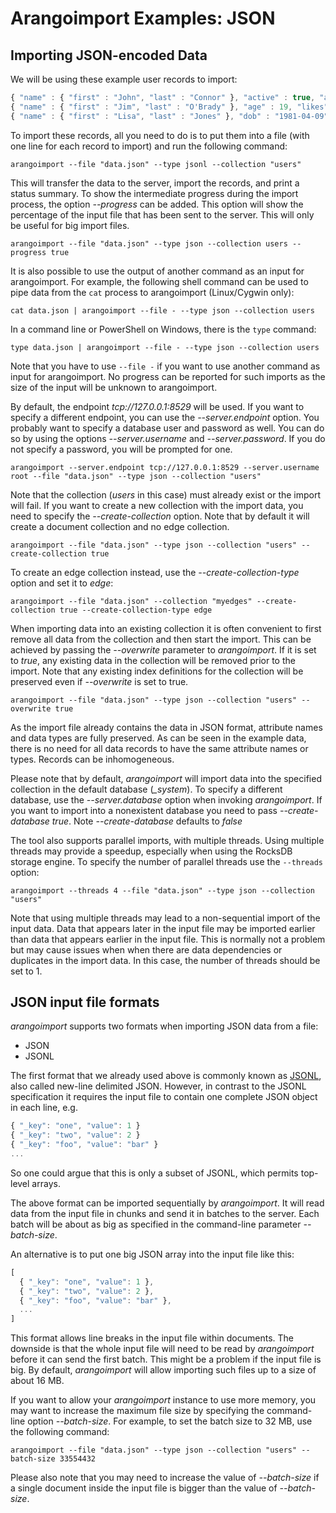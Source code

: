Arangoimport Examples: JSON
===========================

Importing JSON-encoded Data
---------------------------

We will be using these example user records to import:

```js
{ "name" : { "first" : "John", "last" : "Connor" }, "active" : true, "age" : 25, "likes" : [ "swimming"] }
{ "name" : { "first" : "Jim", "last" : "O'Brady" }, "age" : 19, "likes" : [ "hiking", "singing" ] }
{ "name" : { "first" : "Lisa", "last" : "Jones" }, "dob" : "1981-04-09", "likes" : [ "running" ] }
```

To import these records, all you need to do is to put them into a file (with one
line for each record to import) and run the following command:

    arangoimport --file "data.json" --type jsonl --collection "users"

This will transfer the data to the server, import the records, and print a
status summary. To show the intermediate progress during the import process, the
option *--progress* can be added. This option will show the percentage of the
input file that has been sent to the server. This will only be useful for big
import files.

    arangoimport --file "data.json" --type json --collection users --progress true

It is also possible to use the output of another command as an input for arangoimport.
For example, the following shell command can be used to pipe data from the `cat`
process to arangoimport (Linux/Cygwin only):

    cat data.json | arangoimport --file - --type json --collection users

In a command line or PowerShell on Windows, there is the `type` command:

    type data.json | arangoimport --file - --type json --collection users

Note that you have to use `--file -` if you want to use another command as input
for arangoimport. No progress can be reported for such imports as the size of the input
will be unknown to arangoimport.

By default, the endpoint *tcp://127.0.0.1:8529* will be used.  If you want to
specify a different endpoint, you can use the *--server.endpoint* option. You
probably want to specify a database user and password as well.  You can do so by
using the options *--server.username* and *--server.password*.  If you do not
specify a password, you will be prompted for one.

    arangoimport --server.endpoint tcp://127.0.0.1:8529 --server.username root --file "data.json" --type json --collection "users"

Note that the collection (*users* in this case) must already exist or the import
will fail. If you want to create a new collection with the import data, you need
to specify the *--create-collection* option. Note that by default it will create
a document collection and no edge collection.

    arangoimport --file "data.json" --type json --collection "users" --create-collection true

To create an edge collection instead, use the *--create-collection-type* option
and set it to *edge*:

    arangoimport --file "data.json" --collection "myedges" --create-collection true --create-collection-type edge

When importing data into an existing collection it is often convenient to first
remove all data from the collection and then start the import. This can be achieved
by passing the *--overwrite* parameter to _arangoimport_. If it is set to *true*,
any existing data in the collection will be removed prior to the import. Note
that any existing index definitions for the collection will be preserved even if
*--overwrite* is set to true.

    arangoimport --file "data.json" --type json --collection "users" --overwrite true

As the import file already contains the data in JSON format, attribute names and
data types are fully preserved. As can be seen in the example data, there is no
need for all data records to have the same attribute names or types. Records can
be inhomogeneous.

Please note that by default, _arangoimport_ will import data into the specified
collection in the default database (*_system*). To specify a different database,
use the *--server.database* option when invoking _arangoimport_. If you want to 
import into a nonexistent database you need to pass *--create-database true*.
Note *--create-database* defaults to *false*

The tool also supports parallel imports, with multiple threads. Using multiple
threads may provide a speedup, especially when using the RocksDB storage engine.
To specify the number of parallel threads use the `--threads` option:

    arangoimport --threads 4 --file "data.json" --type json --collection "users"

Note that using multiple threads may lead to a non-sequential import of the input
data. Data that appears later in the input file may be imported earlier than data
that appears earlier in the input file. This is normally not a problem but may cause
issues when when there are data dependencies or duplicates in the import data. In
this case, the number of threads should be set to 1.

JSON input file formats
-----------------------

*arangoimport* supports two formats when importing JSON data from a file:

- JSON
- JSONL

The first format that we already used above is commonly known as
[JSONL](http://jsonlines.org), also called new-line delimited JSON.
However, in contrast to the JSONL specification it requires the input file to contain
one complete JSON object in each line, e.g.

```js
{ "_key": "one", "value": 1 }
{ "_key": "two", "value": 2 }
{ "_key": "foo", "value": "bar" }
...
```

So one could argue that this is only a subset of JSONL, which permits top-level arrays.

The above format can be imported sequentially by _arangoimport_. It will read data
from the input file in chunks and send it in batches to the server. Each batch
will be about as big as specified in the command-line parameter *--batch-size*.

An alternative is to put one big JSON array into the input file like this:

```js
[
  { "_key": "one", "value": 1 },
  { "_key": "two", "value": 2 },
  { "_key": "foo", "value": "bar" },
  ...
]
```

This format allows line breaks in the input file within documents. The downside
is that the whole input file will need to be read by _arangoimport_ before it can
send the first batch. This might be a problem if the input file is big. By
default, _arangoimport_ will allow importing such files up to a size of about 16 MB.

If you want to allow your _arangoimport_ instance to use more memory, you may want
to increase the maximum file size by specifying the command-line option
*--batch-size*. For example, to set the batch size to 32 MB, use the following
command:

    arangoimport --file "data.json" --type json --collection "users" --batch-size 33554432

Please also note that you may need to increase the value of *--batch-size* if
a single document inside the input file is bigger than the value of *--batch-size*.
